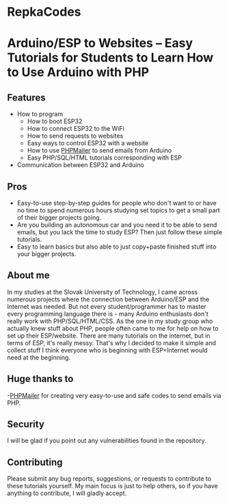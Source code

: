 # RepkaCodes
# Arduino/ESP to Websites – Easy Tutorials for Students to Learn How to Use Arduino with PHP

## Features
- How to program
	- 	How to boot ESP32
	- 	How to connect ESP32 to the WiFi
	- 	How to send requests to websites
	- 	Easy ways to control ESP32 with a website
	- 	How to use [PHPMailer](https://github.com/PHPMailer/PHPMailer) to send emails from Arduino
	- 	Easy PHP/SQL/HTML tutorials corresponding with ESP
- Communication between ESP32 and Arduino

## Pros
- Easy-to-use step-by-step guides for people who don't want to or have no time to spend numerous hours 
studying set topics to get a small part of their bigger projects going.
- Are you building an autonomous car and you need it to be able to send emails, 
but you lack the time to study ESP? Then just follow these simple tutorials.
- Easy to learn basics but also able to just copy+paste finished stuff into your bigger projects.

## About me
In my studies at the Slovak University of Technology, I came across numerous projects where the 
connection between Arduino/ESP and the Internet was needed. But not every student/programmer has 
to master every programming language there is - many Arduino enthusiasts don't really work with 
PHP/SQL/HTML/CSS. As the one in my study group who actually knew stuff about PHP, people often came 
to me for help on how to set up their ESP/website. There are many tutorials on the internet, but in 
terms of ESP, it's really messy. That's why I decided to make it simple and collect stuff I think everyone 
who is beginning with ESP+Internet would need at the beginning.

## Huge thanks to
-[PHPMailer](https://github.com/PHPMailer/PHPMailer) for creating very easy-to-use and safe codes to send emails via PHP.


## Security
I will be glad if you point out any vulnerabilities found in the repository.

## Contributing
Please submit any bug reports, suggestions, or requests to contribute to these tutorials yourself. My main focus is 
just to help others, so if you have anything to contribute, I will gladly accept.


